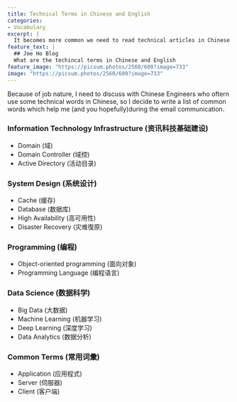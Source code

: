 ```yaml
---
title: Technical Terms in Chinese and English
categories:
- Vocabulary
excerpt: |
  It becomes more common we need to read technical articles in Chinese and English, this post covers a list of common words.
feature_text: |
  ## Joe Ho Blog
  What are the techincal terms in Chinese and English
feature_image: "https://picsum.photos/2560/600?image=733"
image: "https://picsum.photos/2560/600?image=733"
---
```


Because of job nature, I need to discuss with Chinese Engineers who oftern use some technical words in Chinese, so I decide to write a list of common words which help me (and you hopefully)during the email communication.

### Information Technology Infrastructure (资讯科技基础建设)
* Domain (域)
* Domain Controller (域控)
* Active Directory (活动目录)

### System Design (系统设计)
* Cache (缓存)
* Database (数据库)
* High Availability (高可用性)
* Disaster Recovery (灾难復原)

### Programming (编程)
* Object-oriented programming (面向对象)
* Programming Language (编程语言)

### Data Science (数据科学)
* Big Data (大数据)
* Machine Learning (机器学习)
* Deep Learning (深度学习)
* Data Analytics (数据分析)

### Common Terms (常用词彙)
* Application (应用程式)
* Server (伺服器)
* Client (客户端)